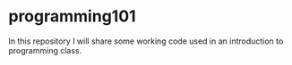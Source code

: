 # programming101
In this repository I will share some working code used in an introduction to programming class.
